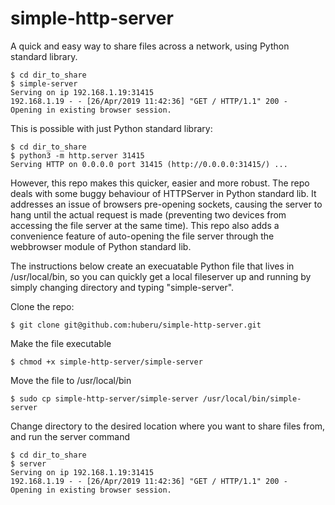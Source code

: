 # simple-http-server

A quick and easy way to share files across a network, using Python standard library.

	$ cd dir_to_share
	$ simple-server
	Serving on ip 192.168.1.19:31415
	192.168.1.19 - - [26/Apr/2019 11:42:36] "GET / HTTP/1.1" 200 -
	Opening in existing browser session.

This is possible with just Python standard library:

	$ cd dir_to_share
	$ python3 -m http.server 31415
	Serving HTTP on 0.0.0.0 port 31415 (http://0.0.0.0:31415/) ...

However, this repo makes this quicker, easier and more robust. The repo deals with some buggy behaviour of HTTPServer in Python standard lib. It addresses an issue of browsers pre-opening sockets, causing the server to hang until the actual request is made (preventing two devices from accessing the file server at the same time). This repo also adds a convenience feature of auto-opening the file server through the webbrowser module of Python standard lib.

The instructions below create an execuatable Python file that lives in /usr/local/bin, so you can quickly get a local fileserver up and running by simply changing directory and typing "simple-server".

Clone the repo: 

	$ git clone git@github.com:huberu/simple-http-server.git
    
Make the file executable 

	$ chmod +x simple-http-server/simple-server

Move the file to /usr/local/bin

	$ sudo cp simple-http-server/simple-server /usr/local/bin/simple-server

Change directory to the desired location where you want to share files from, and run the server command

	$ cd dir_to_share
	$ server
	Serving on ip 192.168.1.19:31415
	192.168.1.19 - - [26/Apr/2019 11:42:36] "GET / HTTP/1.1" 200 -
	Opening in existing browser session.
